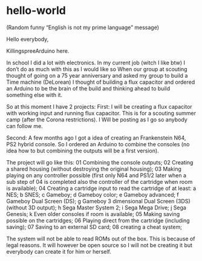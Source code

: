 # hello-world

(Random funny “English is not my prime language” message)

Hello everybody,

KillingspreeArduino here.

In school I did a lot with electronics. In my current job (witch I like btw) I don’t do as much with this as I would like so When our group at scouting thought of going on a 75 year anniversary and asked my group to build a Time machine (DeLorean) I thought of building a flux capacitor and ordered an Arduino to be the brain of the build and thinking ahead to build something else with it.

So at this moment I have 2 projects:
First:
I will be creating a flux capacitor with working input and running flux capacitor. This is for a scouting summer camp (after the Corona restrictions). I Will be posting as I go so anybody can follow me.

Second:
A few months ago I got a idea of creating an Frankenstein N64, PS2 hybrid console. So I ordered an Arduino to combine the consoles (no idea how to but combining the outputs will be a first version).

The project will go like this:
01 Combining the console outputs;
02 Creating a shared housing (without destroying the original housing);
03 Making playing on any controller possible (first only N64 and PS1/2 later when a sub step of 04 is completed also the controller of the cartridge when room is available);
04 Creating a cartridge input to read the cartridge of at least:
   a NES;
   b SNES;
   c Gameboy;
   d Gameboy color;
   e Gameboy advanced;
   f Gameboy Dual Screen (DS);
   g Gameboy 3 dimensional Dual Screen (3DS) (without 3D output);
   h Sega Master System 2;
   i Sega Mega Drive;
   j Sega Genesis;
   k Even older consoles if room is available;
05 Making saving possible on the cartridges;
06 Playing direct from the cartridge (including saving);
07 Saving to an external SD card;
08 creating a cheat system;

The system will not be able to read ROMs out of the box. This is because of legal reasons. It will however be open source so I will not be creating it but everybody can create it for him or herself.
